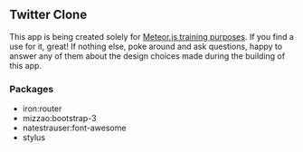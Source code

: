 ## Twitter Clone

This app is being created solely for [Meteor.js training purposes](http://meteorjs.club/learn/). If you find a use for it, great! If nothing else, poke around and ask questions, happy to answer any of them about the design choices made during the building of this app.

### Packages

* iron:router
* mizzao:bootstrap-3
* natestrauser:font-awesome
* stylus

